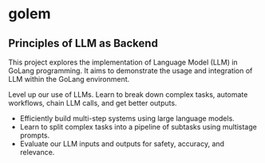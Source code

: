 # golem

## Principles of LLM as Backend
This project explores the implementation of Language Model (LLM) in GoLang programming. It aims to demonstrate the usage and integration of LLM within the GoLang environment.

Level up our use of LLMs. Learn to break down complex tasks, automate workflows, chain LLM calls, and get better outputs.

- Efficiently build multi-step systems using large language models.
- Learn to split complex tasks into a pipeline of subtasks using multistage prompts.
- Evaluate our LLM inputs and outputs for safety, accuracy, and relevance.

